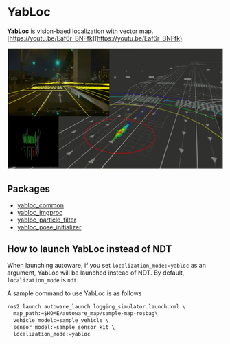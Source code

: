# YabLoc

**YabLoc** is vision-baed localization with vector map. [https://youtu.be/Eaf6r_BNFfk](https://youtu.be/Eaf6r_BNFfk)

[![thumbnail](docs/yabloc_thumbnail.jpg)](https://youtu.be/Eaf6r_BNFfk)

## Packages

- [yabloc_common](yabloc_common/README.md)
- [yabloc_imgproc](yabloc_imgproc/README.md)
- [yabloc_particle_filter](yabloc_particle_filter/README.md)
- [yabloc_pose_initializer](yabloc_pose_initializer/README.md)

## How to launch YabLoc instead of NDT

When launching autoware, if you set `localization_mode:=yabloc` as an argument, YabLoc will be launched instead of NDT.
By default, `localization_mode` is `ndt`.

A sample command to use YabLoc is as follows

```shell
ros2 launch autoware_launch logging_simulator.launch.xml \
  map_path:=$HOME/autoware_map/sample-map-rosbag\
  vehicle_model:=sample_vehicle \
  sensor_model:=sample_sensor_kit \
  localization_mode:=yabloc
```
